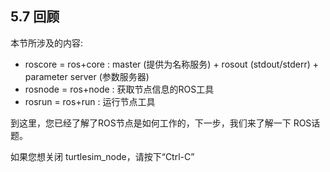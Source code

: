 ## 5.7 回顾

本节所涉及的内容:
- roscore = ros+core : master (提供为名称服务) + rosout  (stdout/stderr) + parameter server (参数服务器) 
- rosnode = ros+node : 获取节点信息的ROS工具
- rosrun = ros+run :  运行节点工具 

到这里，您已经了解了ROS节点是如何工作的，下一步，我们来了解一下 ROS话题。

如果您想关闭 turtlesim_node，请按下“Ctrl-C”